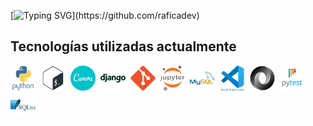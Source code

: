 [![Typing SVG](https://readme-typing-svg.demolab.com?font=Arial+Black&pause=1000&color=F7F7F7&center=true&vCenter=true&random=false&width=435&lines=%F0%9F%91%8B%F0%9F%91%8B%F0%9F%91%8B+%C2%A1%C2%A1%C2%A1HEY!!!+%C2%BFQu%C3%A9+hay%3F+%F0%9F%91%8B%F0%9F%91%8B%F0%9F%91%8B;Me+llamo+Rafel+Castell%C3%B3+Fiol+%F0%9F%91%A8%E2%80%8D%F0%9F%92%BB;%F0%9F%99%86+y+quiero+darte+la+bienvenida;a+mi+perfil+de+GitHub+%F0%9F%98%81;%F0%9F%9A%80%E2%9C%A8+%C2%A1Hasta+el+infinito+y+M%C3%81S+ALL%C3%81!)](https://github.com/raficadev)


## Tecnologías utilizadas actualmente
<img src="https://github.com/devicons/devicon/blob/master/icons/python/python-original-wordmark.svg" title="Python" alt="Python" width="40" height="40"/>&nbsp;
<img src="https://github.com/devicons/devicon/blob/master/icons/bash/bash-original.svg" title="Bash" alt="Bash" width="40" height="40"/>&nbsp;
<img src="https://github.com/devicons/devicon/blob/master/icons/canva/canva-original.svg" title="Canva" alt="Canva" width="40" height="40"/>&nbsp;
<img src="https://github.com/devicons/devicon/blob/master/icons/django/django-plain-wordmark.svg" title="Django" alt="Django" width="40" height="40"/>&nbsp;
<img src="https://github.com/devicons/devicon/blob/master/icons/git/git-original.svg" title="Git" alt="Git" width="40" height="40"/>&nbsp;
<img src="https://github.com/devicons/devicon/blob/master/icons/jupyter/jupyter-original-wordmark.svg" title="Jupyter" alt="Jupyther" width="40" height="40"/>&nbsp;
<img src="https://github.com/devicons/devicon/blob/master/icons/mysql/mysql-original-wordmark.svg" title="MySQL" alt="MySQL" width="40" height="40"/>&nbsp;
<img src="https://github.com/devicons/devicon/blob/master/icons/vscode/vscode-original-wordmark.svg" title="VSCode" alt="VSCode" width="40" height="40"/>&nbsp;
<img src="https://github.com/devicons/devicon/blob/master/icons/json/json-original.svg" title="JSON" alt="JSON" width="40" height="40"/>&nbsp;
<img src="https://github.com/devicons/devicon/blob/master/icons/pytest/pytest-original-wordmark.svg" title="pytest" alt="pytest" width="40" height="40"/>&nbsp;
<img src="https://github.com/devicons/devicon/blob/master/icons/sqlite/sqlite-original-wordmark.svg" title="SQlite" alt="SQlite" width="40" height="40"/>&nbsp;

<!--
**raficadev/raficadev** is a ✨ _special_ ✨ repository because its `README.md` (this file) appears on your GitHub profile.

Here are some ideas to get you started:

- 🔭 I’m currently working on ...
- 🌱 I’m currently learning ...
- 👯 I’m looking to collaborate on ...
- 🤔 I’m looking for help with ...
- 💬 Ask me about ...
- 📫 How to reach me: ...
- 😄 Pronouns: ...
- ⚡ Fun fact: ...
-->
